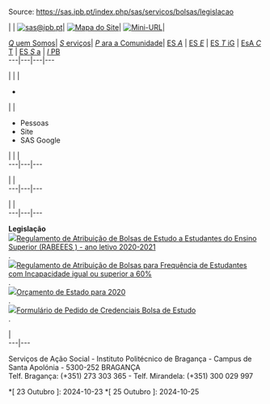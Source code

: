 Source: https://sas.ipb.pt/index.php/sas/servicos/bolsas/legislacao

| | [![sas@ipb.pt](/templates/sas-template-servicos/images/mail.png)](mailto:sas@ipb.pt?subject=Portal%20SAS "sas@ipb.pt")| [![Mapa do Site](/templates/sas-template-servicos/images/mapa.png)](/index.php/sas-map "Mapa do Site")| [![Mini-URL](/templates/sas-template-servicos/images/miniurl.png)](javascript:;
 "Mini-URL")|  
  
[_Q_ uem Somos](/index.php/sas/quem-somos "Quem Somos")| [ _S_ erviços](/index.php/sas/servicos "Serviços")| [ _P_ ara a Comunidade](/index.php/sas/para-a-comunidade "Para a Comunidade")| [ES _A_](http://www.esa.ipb.pt "Escola Superior Agrária de Bragança") | [ES _E_](http://www.ese.ipb.pt "Escola Superior de Educação de Bragança") | [ES _T_ iG](http://www.estig.ipb.pt "Escola Superior de Tecnologia e Gestão de Bragança") | [EsA _C_ T](http://www.esact.ipb.pt "Escola Superior de Comunicação, Administração e Turismo de Mirandela") | [ES _S_ a](http://www.essa.ipb.pt "Escola Superior de Saúde de Bragança") | [_I_ PB](http://www.ipb.pt "Instituto Politécnico de Bragança")  
---|---|---|---  
  
  

  

  
  
  
  
  
  
  
  
  
  
  
  
  
  
|   | | 

  *   

| | 

  * Pessoas
  * Site
  * SAS Google

| | |   
---|---|---  
  
| |   
---|---|---  
  
| |   
---|---|---  
  
  
  
**Legislação**  
![](/plugins/content/webdocs/imagens/icons/pdf.gif)[Regulamento de Atribuição
de Bolsas de Estudo a Estudantes do Ensino Superior (RABEEES ) - ano letivo
2020-2021](https://webdocs.ipb.pt/portal/download?docId=23774)  
.  
![](/plugins/content/webdocs/imagens/icons/pdf.gif)[Regulamento de Atribuição
de Bolsas para Frequência de Estudantes com Incapacidade igual ou superior a
60%](https://webdocs.ipb.pt/portal/download?docId=23775)  
.  
![](/plugins/content/webdocs/imagens/icons/pdf.gif)[Orçamento de Estado para
2020](https://webdocs.ipb.pt/portal/download?docId=23776)  
.  
![](/plugins/content/webdocs/imagens/icons/pdf.gif)[Formulário de Pedido de
Credenciais Bolsa de
Estudo](https://webdocs.ipb.pt/portal/download?docId=23832)  
.  
  
|  
---|---  
  
Serviços de Ação Social - Instituto Politécnico de Bragança - Campus de Santa
Apolónia - 5300-252 BRAGANÇA  
Telf. Bragança: (+351) 273 303 365 - Telf. Mirandela: (+351) 300 029 997

  *[ 23 Outubro ]: 2024-10-23
  *[ 25 Outubro ]: 2024-10-25